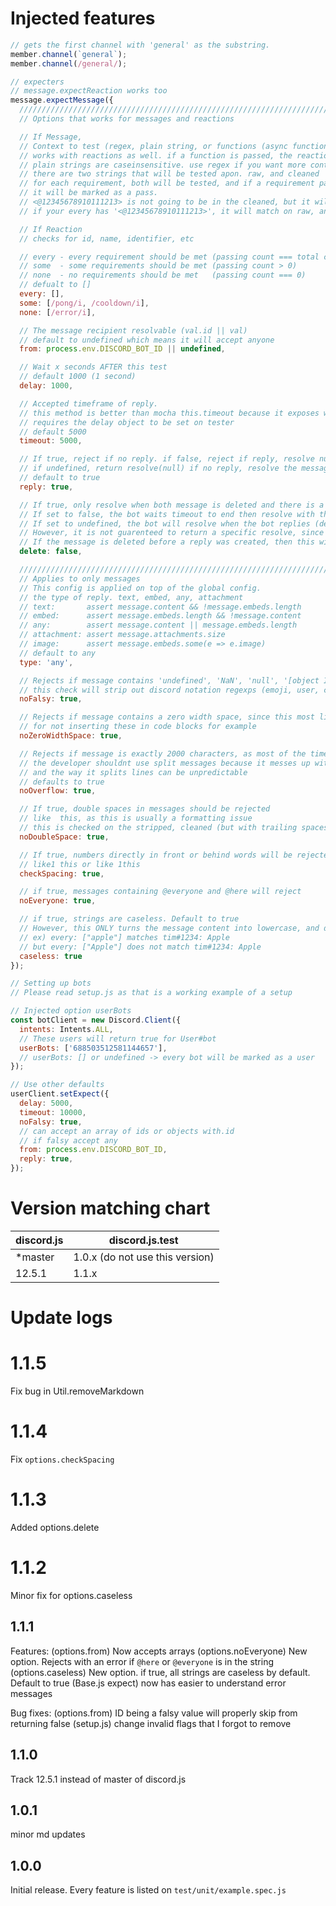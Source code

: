 # Injected features

```js
// gets the first channel with 'general' as the substring.
member.channel(`general`);
member.channel(/general/);

// expecters
// message.expectReaction works too
message.expectMessage({
  ///////////////////////////////////////////////////////////////////////////////////////
  // Options that works for messages and reactions

  // If Message,
  // Context to test (regex, plain string, or functions (async functions will be tested in serial).
  // works with reactions as well. if a function is passed, the reaction itself will be passed
  // plain strings are caseinsensitive. use regex if you want more control
  // there are two strings that will be tested apon. raw, and cleaned
  // for each requirement, both will be tested, and if a requirement passes either a raw or cleaned,
  // it will be marked as a pass.
  // <@12345678910111213> is not going to be in the cleaned, but it will be on the raw
  // if your every has '<@12345678910111213>', it will match on raw, and it will be marked as pass

  // If Reaction
  // checks for id, name, identifier, etc

  // every - every requirement should be met (passing count === total count)
  // some  - some requirements should be met (passing count > 0)
  // none  - no requirements should be met   (passing count === 0)
  // defualt to []
  every: [],
  some: [/pong/i, /cooldown/i],
  none: [/error/i],

  // The message recipient resolvable (val.id || val)
  // default to undefined which means it will accept anyone
  from: process.env.DISCORD_BOT_ID || undefined,

  // Wait x seconds AFTER this test
  // default 1000 (1 second)
  delay: 1000,

  // Accepted timeframe of reply.
  // this method is better than mocha this.timeout because it exposes what actually timed out
  // requires the delay object to be set on tester
  // default 5000
  timeout: 5000,

  // If true, reject if no reply. if false, reject if reply, resolve null
  // if undefined, return resolve(null) if no reply, resolve the message if reply
  // default to true
  reply: true,

  // If true, only resolve when both message is deleted and there is a reply.
  // If set to false, the bot waits timeout to end then resolve with the message
  // If set to undefined, the bot will resolve when the bot replies (default behavior)
  // However, it is not guarenteed to return a specific resolve, since it was pretty controversial when designing this code.
  // If the message is deleted before a reply was created, then this will return an error
  delete: false,

  ///////////////////////////////////////////////////////////////////////////////////////
  // Applies to only messages
  // This config is applied on top of the global config.
  // the type of reply. text, embed, any, attachment
  // text:       assert message.content && !message.embeds.length
  // embed:      assert message.embeds.length && !message.content
  // any:        assert message.content || message.embeds.length
  // attachment: assert message.attachments.size
  // image:      assert message.embeds.some(e => e.image)
  // default to any
  type: 'any',

  // Rejects if message contains 'undefined', 'NaN', 'null', '[object Identifier]',
  // this check will strip out discord notation regexps (emoji, user, channel, role) and urls
  noFalsy: true,

  // Rejects if message contains a zero width space, since this most likely the programmers fault
  // for not inserting these in code blocks for example
  noZeroWidthSpace: true,

  // Rejects if message is exactly 2000 characters, as most of the time this is a split message
  // the developer shouldnt use split messages because it messes up with a lot of formatting
  // and the way it splits lines can be unpredictable
  // defaults to true
  noOverflow: true,

  // If true, double spaces in messages should be rejected
  // like  this, as this is usually a formatting issue
  // this is checked on the stripped, cleaned (but with trailing spaces removed) text
  noDoubleSpace: true,

  // If true, numbers directly in front or behind words will be rejected
  // like1 this or like 1this
  checkSpacing: true,

  // if true, messages containing @everyone and @here will reject
  noEveryone: true,

  // if true, strings are caseless. Default to true
  // However, this ONLY turns the message content into lowercase, and does not apply to discord generated names (usernames, channel names, role names)
  // ex) every: ["apple"] matches tim#1234: Apple
  // but every: ["Apple"] does not match tim#1234: Apple
  caseless: true
});

// Setting up bots
// Please read setup.js as that is a working example of a setup

// Injected option userBots
const botClient = new Discord.Client({
  intents: Intents.ALL,
  // These users will return true for User#bot
  userBots: ['688503512581144657'],
  // userBots: [] or undefined -> every bot will be marked as a user
});

// Use other defaults
userClient.setExpect({
  delay: 5000,
  timeout: 10000,
  noFalsy: true,
  // can accept an array of ids or objects with.id
  // if falsy accept any
  from: process.env.DISCORD_BOT_ID,
  reply: true,
});
```

# Version matching chart

| discord.js | discord.js.test                 |
| ---------- | ------------------------------- |
| \*master   | 1.0.x (do not use this version) |
| 12.5.1     | 1.1.x                           |

# Update logs

# 1.1.5
Fix bug in Util.removeMarkdown

# 1.1.4
Fix `options.checkSpacing`

# 1.1.3
Added options.delete

# 1.1.2
Minor fix for options.caseless

## 1.1.1

Features:
(options.from) Now accepts arrays
(options.noEveryone) New option. Rejects with an error if `@here` or `@everyone` is in the string
(options.caseless) New option. if true, all strings are caseless by default. Default to true
(Base.js expect) now has easier to understand error messages

Bug fixes:
(options.from) ID being a falsy value will properly skip from returning false
(setup.js) change invalid flags that I forgot to remove

## 1.1.0

Track 12.5.1 instead of master of discord.js

## 1.0.1

minor md updates

## 1.0.0

Initial release. Every feature is listed on `test/unit/example.spec.js`
